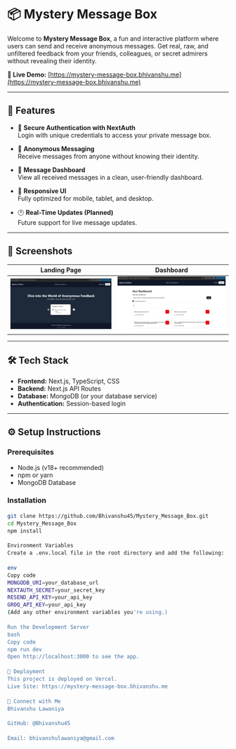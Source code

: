 # 📦 Mystery Message Box

Welcome to **Mystery Message Box**, a fun and interactive platform where users can send and receive anonymous messages. Get real, raw, and unfiltered feedback from your friends, colleagues, or secret admirers without revealing their identity.

**🔗 Live Demo:** [https://mystery-message-box.bhivanshu.me](https://mystery-message-box.bhivanshu.me)

---

## 🚀 Features

- 🔐 **Secure Authentication with NextAuth**  
  Login with unique credentials to access your private message box.

- 💬 **Anonymous Messaging**  
  Receive messages from anyone without knowing their identity.

- 📜 **Message Dashboard**  
  View all received messages in a clean, user-friendly dashboard.

- 📱 **Responsive UI**  
  Fully optimized for mobile, tablet, and desktop.

- 🕐 **Real-Time Updates (Planned)**  
  Future support for live message updates.

---

## 📸 Screenshots

| Landing Page | Dashboard |
|--------------|-----------|
| ![Landing](./public/landing_page.png) | ![Dashboard](./public/dashboard.png) |

---

## 🛠️ Tech Stack

- **Frontend:** Next.js, TypeScript, CSS
- **Backend:** Next.js API Routes
- **Database:** MongoDB (or your database service)
- **Authentication:** Session-based login

---

## ⚙️ Setup Instructions

### Prerequisites
- Node.js (v18+ recommended)
- npm or yarn
- MongoDB Database

### Installation
```bash
git clone https://github.com/Bhivanshu45/Mystery_Message_Box.git
cd Mystery_Message_Box
npm install

Environment Variables
Create a .env.local file in the root directory and add the following:

env
Copy code
MONGODB_URI=your_database_url
NEXTAUTH_SECRET=your_secret_key
RESEND_API_KEY=your_api_key
GROQ_API_KEY=your_api_key
(Add any other environment variables you're using.)

Run the Development Server
bash
Copy code
npm run dev
Open http://localhost:3000 to see the app.

🚀 Deployment
This project is deployed on Vercel.
Live Site: https://mystery-message-box.bhivanshu.me

🤝 Connect with Me
Bhivanshu Lawaniya

GitHub: @Bhivanshu45

Email: bhivanshulawaniya@gmail.com
